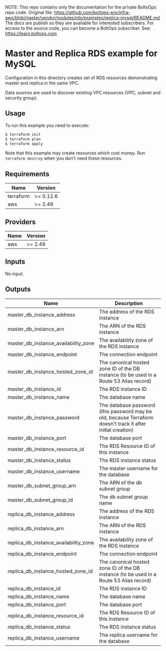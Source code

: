 <!-- note marker start -->
NOTE: This repo contains only the documentation for the private BoltsOps repo code.
Original file: https://github.com/boltops-pro/infra-aws/blob/master/vendor/modules/rds/examples/replica-mysql/README.md
The docs are publish so they are available for interested subscribers.
For access to the source code, you can become a BoltOps subscriber.
See: https://learn.boltops.com

<!-- note marker end -->

# Master and Replica RDS example for MySQL

Configuration in this directory creates set of RDS resources demonstrating master and replica in the same VPC.

Data sources are used to discover existing VPC resources (VPC, subnet and security group).

## Usage

To run this example you need to execute:

```bash
$ terraform init
$ terraform plan
$ terraform apply
```

Note that this example may create resources which cost money. Run `terraform destroy` when you don't need these resources.

<!-- BEGINNING OF PRE-COMMIT-TERRAFORM DOCS HOOK -->
## Requirements

| Name | Version |
|------|---------|
| terraform | >= 0.12.6 |
| aws | >= 2.49 |

## Providers

| Name | Version |
|------|---------|
| aws | >= 2.49 |

## Inputs

No input.

## Outputs

| Name | Description |
|------|-------------|
| master\_db\_instance\_address | The address of the RDS instance |
| master\_db\_instance\_arn | The ARN of the RDS instance |
| master\_db\_instance\_availability\_zone | The availability zone of the RDS instance |
| master\_db\_instance\_endpoint | The connection endpoint |
| master\_db\_instance\_hosted\_zone\_id | The canonical hosted zone ID of the DB instance (to be used in a Route 53 Alias record) |
| master\_db\_instance\_id | The RDS instance ID |
| master\_db\_instance\_name | The database name |
| master\_db\_instance\_password | The database password (this password may be old, because Terraform doesn't track it after initial creation) |
| master\_db\_instance\_port | The database port |
| master\_db\_instance\_resource\_id | The RDS Resource ID of this instance |
| master\_db\_instance\_status | The RDS instance status |
| master\_db\_instance\_username | The master username for the database |
| master\_db\_subnet\_group\_arn | The ARN of the db subnet group |
| master\_db\_subnet\_group\_id | The db subnet group name |
| replica\_db\_instance\_address | The address of the RDS instance |
| replica\_db\_instance\_arn | The ARN of the RDS instance |
| replica\_db\_instance\_availability\_zone | The availability zone of the RDS instance |
| replica\_db\_instance\_endpoint | The connection endpoint |
| replica\_db\_instance\_hosted\_zone\_id | The canonical hosted zone ID of the DB instance (to be used in a Route 53 Alias record) |
| replica\_db\_instance\_id | The RDS instance ID |
| replica\_db\_instance\_name | The database name |
| replica\_db\_instance\_port | The database port |
| replica\_db\_instance\_resource\_id | The RDS Resource ID of this instance |
| replica\_db\_instance\_status | The RDS instance status |
| replica\_db\_instance\_username | The replica username for the database |

<!-- END OF PRE-COMMIT-TERRAFORM DOCS HOOK -->
